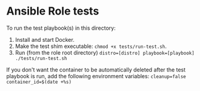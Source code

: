 # Ansible Role tests

To run the test playbook(s) in this directory:

  1. Install and start Docker.
  2. Make the test shim executable: `chmod +x tests/run-test.sh`.
  3. Run (from the role root directory) `distro=[distro] playbook=[playbook] ./tests/run-test.sh`

If you don't want the container to be automatically deleted after the test playbook is run, add the following environment variables: `cleanup=false container_id=$(date +%s)`
